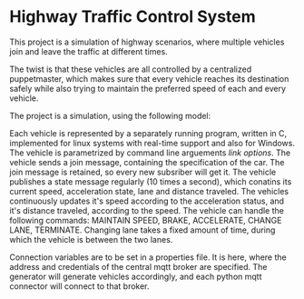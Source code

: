 # Highway Traffic Control System

This project is a simulation of highway scenarios, where multiple vehicles join and leave the traffic at different times.

The twist is that these vehicles are all controlled by a centralized puppetmaster, which makes sure that every vehicle
reaches its destination safely while also trying to maintain the preferred speed of each and every vehicle.

The project is a simulation, using the following model:

Each vehicle is represented by a separately running program, written in C, implemented for linux systems with real-time support and also for Windows. The vehicle is parametrized by command line arguements *link options*. The vehicle sends a join message, containing the specification of the car. The join message is retained, so every new subsriber will get it. The vehicle publishes a state message regularly (10 times a second), which conatins its current speed, acceleration state, lane and distance traveled. The vehicles continuously updates it's speed according to the acceleration status, and it's distance traveled, according to the speed. The vehicle can handle the following commands: MAINTAIN SPEED, BRAKE, ACCELERATE, CHANGE LANE, TERMINATE. Changing lane takes a fixed amount of time, during which the vehicle is between the two lanes.

Connection variables are to be set in a properties file. It is here, where the address and credentials of the central mqtt broker are specified. The generator will generate vehicles accordingly, and each python mqtt connector will connect to that broker.
